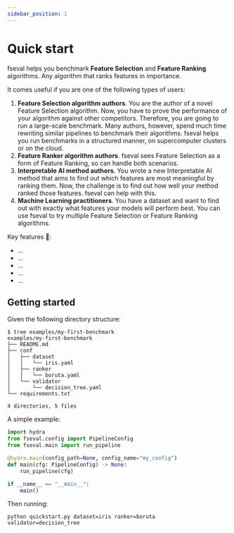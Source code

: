 ```yaml
---
sidebar_position: 1
---
```


# Quick start

fseval helps you benchmark **Feature Selection** and **Feature Ranking** algorithms. Any algorithm that ranks features in importance.

It comes useful if you are one of the following types of users:
1. **Feature Selection algorithm authors**. You are the author of a novel Feature Selection algorithm. Now, you have to prove the performance of your algorithm against other competitors. Therefore, you are going to run a large-scale benchmark. Many authors, however, spend much time rewriting similar pipelines to benchmark their algorithms. fseval helps you run benchmarks in a structured manner, on supercomputer clusters or on the cloud.
2. **Feature Ranker algorithm authors**. fseval sees Feature Selection as a form of Feature Ranking, so can handle both scenarios.
3. **Interpretable AI method authors**. You wrote a new Interpretable AI method that aims to find out which features are most meaningful by ranking them. Now, the challenge is to find out how well your method ranked those features. fseval can help with this.
4. **Machine Learning practitioners**. You have a dataset and want to find out with exactly what features your models will perform best. You can use fseval to try multiple Feature Selection or Feature Ranking algorithms.



Key features 🚀:
- ...
- ...
- ...
- ...
- ...

## Getting started

Given the following directory structure:
```shell
$ tree examples/my-first-benchmark 
examples/my-first-benchmark
├── README.md
├── conf
│   ├── dataset
│   │   └── iris.yaml
│   ├── ranker
│   │   └── boruta.yaml
│   └── validator
│       └── decision_tree.yaml
└── requirements.txt

4 directories, 5 files
```


A simple example:
```python title="quickstart.py"
import hydra
from fseval.config import PipelineConfig
from fseval.main import run_pipeline

@hydra.main(config_path=None, config_name="my_config")
def main(cfg: PipelineConfig) -> None:
    run_pipeline(cfg)

if __name__ == "__main__":
    main()
```


Then running:
```shell
python quickstart.py dataset=iris ranker=boruta validator=decision_tree
```

